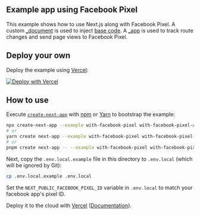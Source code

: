 ## Example app using Facebook Pixel

This example shows how to use Next.js along with Facebook Pixel. A custom [\_document](https://nextjs.org/docs/advanced-features/custom-document) is used to inject [base code](https://developers.facebook.com/docs/facebook-pixel/implementation/?locale=en_US). A [\_app](https://nextjs.org/docs/advanced-features/custom-app) is used to track route changes and send page views to Facebook Pixel.

## Deploy your own

Deploy the example using [Vercel](https://vercel.com?utm_source=github&utm_medium=readme&utm_campaign=next-example):

[![Deploy with Vercel](https://vercel.com/button)](https://vercel.com/new/git/external?repository-url=https://github.com/vercel/next.js/tree/canary/examples/with-facebook-pixel&project-name=with-facebook-pixel&repository-name=with-facebook-pixel)

## How to use

Execute [`create-next-app`](https://github.com/vercel/next.js/tree/canary/packages/create-next-app) with [npm](https://docs.npmjs.com/cli/init) or [Yarn](https://yarnpkg.com/lang/en/docs/cli/create/) to bootstrap the example:

```bash
npx create-next-app --example with-facebook-pixel with-facebook-pixel-app
# or
yarn create next-app --example with-facebook-pixel with-facebook-pixel-app
# or
pnpm create next-app -- --example with-facebook-pixel with-facebook-pixel-app
```

Next, copy the `.env.local.example` file in this directory to `.env.local` (which will be ignored by Git):

```bash
cp .env.local.example .env.local
```

Set the `NEXT_PUBLIC_FACEBOOK_PIXEL_ID` variable in `.env.local` to match your facebook app's pixel ID.

Deploy it to the cloud with [Vercel](https://vercel.com/new?utm_source=github&utm_medium=readme&utm_campaign=next-example) ([Documentation](https://nextjs.org/docs/deployment)).
